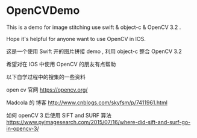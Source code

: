 # OpenCVDemo

This is a demo for image stitching use swift & object-c & OpenCV 3.2 .

Hope it's helpful for anyone want to use OpenCV in IOS.



这是一个使用 Swift 开的图片拼接 demo , 利用 object-c 整合 OpenCV 3.2

希望对在 IOS 中使用 OpenCV 的朋友有点帮助

以下自学过程中的搜集的一些资料

open cv 官网
https://opencv.org/

Madcola 的 博客
http://www.cnblogs.com/skyfsm/p/7411961.html

如何 openCV 3 后使用 SIFT and SURF 算法
https://www.pyimagesearch.com/2015/07/16/where-did-sift-and-surf-go-in-opencv-3/
